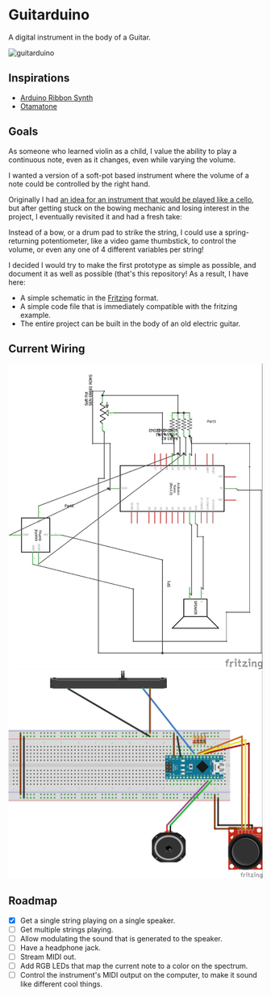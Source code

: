 # Guitarduino

A digital instrument in the body of a Guitar.

![guitarduino](https://twitter.com/danfinlay/status/819793374282534912/photo/1)

## Inspirations

 - [Arduino Ribbon Synth](https://github.com/deanm1278/Arduino-ribbon-synth)
 - [Otamatone](http://www.otamatone.com)

## Goals

As someone who learned violin as a child, I value the ability to play a continuous note, even as it changes, even while varying the volume.

I wanted a version of a soft-pot based instrument where the volume of a note could be controlled by the right hand.

Originally I had [an idea for an instrument that would be played like a cello](https://github.com/flyswatter/Arduino-ribbon-synth), but after getting stuck on the bowing mechanic and losing interest in the project, I eventually revisited it and had a fresh take:

Instead of a bow, or a drum pad to strike the string, I could use a spring-returning potentiometer, like a video game thumbstick, to control the volume, or even any one of 4 different variables per string!

I decided I would try to make the first prototype as simple as possible, and document it as well as possible (that's this repository!  As a result, I have here:

 - A simple schematic in the [Fritzing](http://fritzing.org/home/) format.
 - A simple code file that is immediately compatible with the fritzing example.
 - The entire project can be built in the body of an old electric guitar.

## Current Wiring

![](./images/schematic1.jpg)
![](./images/breadboard1.jpg)

## Roadmap

- [x] Get a single string playing on a single speaker.
- [ ] Get multiple strings playing.
- [ ] Allow modulating the sound that is generated to the speaker.
- [ ] Have a headphone jack.
- [ ] Stream MIDI out.
- [ ] Add RGB LEDs that map the current note to a color on the spectrum.
- [ ] Control the instrument's MIDI output on the computer, to make it sound like different cool things.
